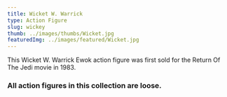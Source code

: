 ```yaml
---
title: Wicket W. Warrick
type: Action Figure
slug: wickey
thumb: ../images/thumbs/Wicket.jpg
featuredImg: ../images/featured/Wicket.jpg
---
```


This Wicket W. Warrick Ewok action figure was first sold for the Return Of The Jedi movie in 1983.

### All action figures in this collection are loose.